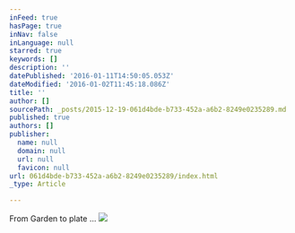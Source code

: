 ```yaml
---
inFeed: true
hasPage: true
inNav: false
inLanguage: null
starred: true
keywords: []
description: ''
datePublished: '2016-01-11T14:50:05.053Z'
dateModified: '2016-01-02T11:45:18.086Z'
title: ''
author: []
sourcePath: _posts/2015-12-19-061d4bde-b733-452a-a6b2-8249e0235289.md
published: true
authors: []
publisher:
  name: null
  domain: null
  url: null
  favicon: null
url: 061d4bde-b733-452a-a6b2-8249e0235289/index.html
_type: Article

---
```

From Garden to plate ...
![](https://the-grid-user-content.s3-us-west-2.amazonaws.com/a5fbfc22-a06a-494b-8e1b-5ffde31aa677.jpg)